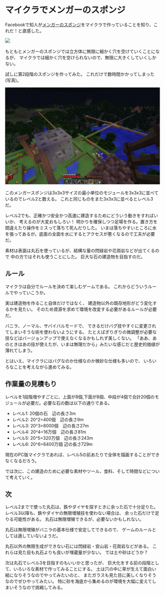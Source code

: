 # マイクラでメンガーのスポンジ

Facebookで知人が<a href="https://en.wikipedia.org/wiki/Menger_sponge">メンガーのスポンジ</a>をマイクラで作っていることを知り、これだ！と直感した。


<img src="https://upload.wikimedia.org/wikipedia/commons/thumb/5/52/Menger-Schwamm-farbig.png/1920px-Menger-Schwamm-farbig.png">

もともとメンガーのスポンジでは立方体に無限に細かく穴を空けていくことになるが、
マイクラでは細かく穴を空けられないので、無限に大きくしていくしかない。

試しに第2段階のスポンジを作ってみた。
これだけで数時間かかってしまった(写真)。

<img src="menger_sponge_level2.png">

このメンガースポンジは3x3x3サイズの最小単位のモジュールを3x3x3に並べているのでレベル2と数える。
これと同じものをまた3x3x3に並べるとレベル3だ。

レベル2でも、正確かつ安全かつ高速に建造するためにどういう動きをすればいいか、
考えるのが大変おもしろい！
明かりを確保しつつ足場を作る。置き方を間違えたり操作をミスって落ちて死んだりした。
いまは落ちやすいところに水を張ってあるが。底面の全面を水にするとアクセスが悪くなるので工夫が必要だ。

素材は表面は丸石を使っているが、結構な量の閃緑岩や花崗岩などが出てくるので
中の方ではそれも使うことにした。
巨大な石の建造物を目指すのだ。

## ルール

マイクラは自分でルールを決めて楽しむゲームである。
これからどういうルールでやっていこうか。

実は建造物を作ること自体だけではなく、
建造物以外の既存地形がどう変化するかを見たい。
そのため資源を求めて環境を改変する必要があるルールが必要だ。

バニラ、ノーマル、サバイバルモードで、
できるだけバグ技やすぐに変更されてしまいそうな術を使わないようにする。
たとえばぎりぎりの微調整が必要な技などはバージョンアップで使えなくなるかもしれず美しくない。
「ああ、あのときはあの技が使えたが、いまは無理だから」みたいな感じだと歴史的価値が薄れてしまう。


とはいえ、マイクラにはバグなのか仕様なのか微妙な仕様も多いので、
いろいろなことを考えながら進めてみる。

## 作業量の見積もり

レベルを1段階増やすごとに、上面が8個,下面が8個、中段が4個で合計20個のモジュールが必要だ。必要な石の数は以下の通りである。

- レベル1: 20個の石　辺の長さ3m
- レベル2: 20^2=400個　辺の長さ9m
- レベル3: 20^3=8000個　辺の長さ27m
- レベル4: 20^4=16万個　辺の長さ81m
- レベル5: 20^5=320万個　辺の長さ243m
- レベル6: 20^6=6400万個 辺の長さ729m

現在のPC版マイクラであれば、レベル5の前あたりで全体を描画することができなくなるだろう。

では次に、この建造のために必要な素材やツール、食料、そして時間などについて考えていく。

## 次

レベル2までで使った丸石は、鉄やダイヤを探すときに余った石で十分足りた。
レベル3以降も、鉄やダイヤの無限増殖技を使わない場合は、
余った石だけで足りる可能性がある。
丸石は無限増殖できるが、必要ないかもしれない。

丸石は無限増殖がバニラの基本仕様で安定してできるので、
ゲームのルールとしては適していないようだ。

丸石以外の無限生成ができない石には閃緑岩・安山岩・花崗岩などがある。
これらは見た目も丸石よりも良いが埋蔵量が少ない。
では土や砂はどうか？

次は丸石でレベル3を目指すのもいいかと思ったが、
巨大化をする前の段階として、いろいろな素材で作ってみることにする。
土は穴の中に草が生えて面白い絵になりそうなのでやってみたいのと、
またガラスも見た目に美しくなりそうなのでぜひやってみたい。
特に砂を海底から集めるのが環境を大幅に変えてしまいそうなので挑戦してみる。
